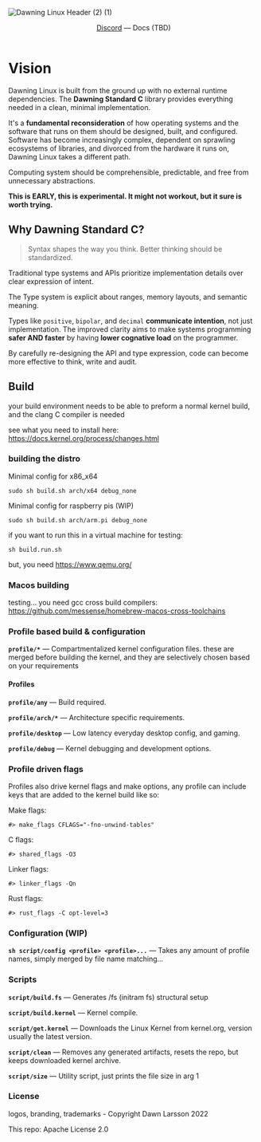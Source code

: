 ![Dawning Linux Header (2) (1)](https://github.com/user-attachments/assets/34d502fe-9d6f-4897-ac9f-c20fdec2a92c)

<div align="center">
  <a href="https://discord.gg/cxRvzUyzG8">Discord<a>
  —
  <a> Docs (TBD) <a>
</div>
<br>

# Vision

Dawning Linux is built from the ground up with no external runtime dependencies. The **Dawning Standard C** library provides everything needed in a clean, minimal implementation.

It's a **fundamental reconsideration** of how operating systems and the software that runs on them should be designed, built, and configured. Software has become increasingly complex, dependent on sprawling ecosystems of libraries, and divorced from the hardware it runs on, Dawning Linux takes a different path.

Computing system should be comprehensible, predictable, and free from unnecessary abstractions.

**This is EARLY, this is experimental. It might not workout, but it sure is worth trying.**

## Why Dawning Standard C?
> Syntax shapes the way you think. Better thinking should be standardized.

Traditional type systems and APIs prioritize implementation details over clear expression of intent.

The Type system is explicit about ranges, memory layouts, and semantic meaning. 

Types like `positive`, `bipolar`, and `decimal` **communicate intention**, not just implementation.
The improved clarity aims to make systems programming **safer AND faster** by having **lower cognative load** on the programmer. 


By carefully re-designing the API and type expression, code can become more effective to think, write and audit.

## Build
your build environment needs to be able to preform a normal kernel build, and
the clang C compiler is needed

see what you need to install here: https://docs.kernel.org/process/changes.html

### building the distro
Minimal config for x86_x64
```
sudo sh build.sh arch/x64 debug_none
```

Minimal config for raspberry pis (WIP)
```
sudo sh build.sh arch/arm.pi debug_none
```

if you want to run this in a virtual machine for testing:
```
sh build.run.sh
```
but, you need https://www.qemu.org/

### Macos building
testing... you need gcc cross build compilers:
https://github.com/messense/homebrew-macos-cross-toolchains

### Profile based build & configuration
**`profile/*`** — Compartmentalized kernel configuration files. 
these are merged before building the kernel, and they are selectively chosen based on your
requirements

#### Profiles
**`profile/any`** — Build required.

**`profile/arch/*`** — Architecture specific requirements.

**`profile/desktop`** — Low latency everyday desktop config, and gaming.

**`profile/debug`** — Kernel debugging and development options.

### Profile driven flags
Profiles also drive kernel flags and make options,
any profile can include keys that are added to the kernel build like so:

Make flags:
```
#> make_flags CFLAGS="-fno-unwind-tables"
```

C flags:
```
#> shared_flags -O3
```

Linker flags:
```
#> linker_flags -Qn
```

Rust flags:
```
#> rust_flags -C opt-level=3
```

### Configuration (WIP)
**`sh script/config <profile> <profile>...`** — Takes any amount of profile names, simply merged by file name matching...

### Scripts
**`script/build.fs`** — Generates /fs (initram fs) structural setup

**`script/build.kernel`** — Kernel compile.

**`script/get.kernel`** — Downloads the Linux Kernel from kernel.org, version usually the latest version.

**`script/clean`** — Removes any generated artifacts, resets the repo, but keeps downloaded kernel archive.

**`script/size`** — Utility script, just prints the file size in arg 1

### License
logos, branding, trademarks - Copyright Dawn Larsson 2022

This repo: Apache License 2.0

